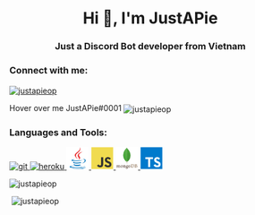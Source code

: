 <h1 align="center">Hi 👋, I'm JustAPie</h1>
<h3 align="center">Just a Discord Bot developer from Vietnam</h3>

<h3 align="left">Connect with me:</h3>
<p align="left">
<a href="https://fb.com/justapieop" target="blank"><img align="center" src="https://cdn.jsdelivr.net/npm/simple-icons@3.0.1/icons/facebook.svg" alt="justapieop" height="30" width="40" /></a>
 <div class="tooltip">Hover over me
  <span class="tooltiptext">JustAPie#0001</span>
  <a target="blank"><img align="center" src="https://www.vectorlogo.zone/logos/discordapp/discordapp-icon.svg" alt="justapieop" height="30" width="40" /></a>
</div>

</p>

<h3 align="left">Languages and Tools:</h3>
<p align="left"> <a href="https://git-scm.com/" target="_blank"> <img src="https://www.vectorlogo.zone/logos/git-scm/git-scm-icon.svg" alt="git" width="40" height="40"/> </a> <a href="https://heroku.com" target="_blank"> <img src="https://www.vectorlogo.zone/logos/heroku/heroku-icon.svg" alt="heroku" width="40" height="40"/> </a> <a href="https://www.java.com" target="_blank"> <img src="https://raw.githubusercontent.com/devicons/devicon/master/icons/java/java-original.svg" alt="java" width="40" height="40"/> </a> <a href="https://developer.mozilla.org/en-US/docs/Web/JavaScript" target="_blank"> <img src="https://raw.githubusercontent.com/devicons/devicon/master/icons/javascript/javascript-original.svg" alt="javascript" width="40" height="40"/> </a> <a href="https://www.mongodb.com/" target="_blank"> <img src="https://raw.githubusercontent.com/devicons/devicon/master/icons/mongodb/mongodb-original-wordmark.svg" alt="mongodb" width="40" height="40"/> </a> <a href="https://www.typescriptlang.org/" target="_blank"> <img src="https://raw.githubusercontent.com/devicons/devicon/master/icons/typescript/typescript-original.svg" alt="typescript" width="40" height="40"/> </a> </p>

<p><img src="https://github-readme-stats.vercel.app/api/top-langs?username=justapieop&show_icons=true&locale=en&layout=compact&theme=radical" alt="justapieop" /></p>

<p>&nbsp;<img src="https://github-readme-stats.vercel.app/api?username=justapieop&show_icons=true&locale=en&theme=radical" alt="justapieop" /></p>
